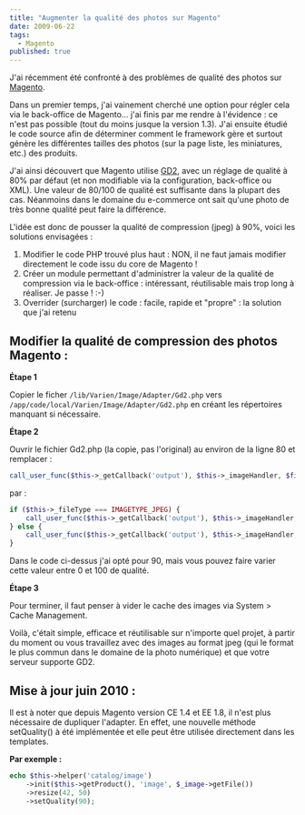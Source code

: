 ```yaml
---
title: "Augmenter la qualité des photos sur Magento"
date: 2009-06-22
tags:
  - Magento
published: true
---
```

J'ai récemment été confronté à des problèmes de qualité des photos sur [Magento](http://www.magentocommerce.com).

Dans un premier temps, j'ai vainement cherché une option pour régler cela via le back-office de Magento... j'ai finis par me rendre à l'évidence : ce n'est pas possible (tout du moins jusque la version 1.3).
J'ai ensuite étudié le code source afin de déterminer comment le framework gère et surtout génère les différentes tailles des photos (sur la page liste, les miniatures, etc.) des produits.

J'ai ainsi découvert que Magento utilise [GD2](http://www.php.net/gd), avec un réglage de qualité à 80% par défaut (et non modifiable via la configuration, back-office ou XML). Une valeur de 80/100 de qualité est suffisante dans la plupart des cas. Néanmoins dans le domaine du e-commerce ont sait qu'une photo de très bonne qualité peut faire la différence.
<!-- excerpt -->
L'idée est donc de pousser la qualité de compression (jpeg) à 90%, voici les solutions envisagées :

1. Modifier le code PHP trouvé plus haut : NON, il ne faut jamais modifier directement le code issu du core de Magento !
2. Créer un module permettant d'administrer la valeur de la qualité de compression via le back-office : intéressant, réutilisable mais trop long à réaliser. Je passe ! :-)
3. Overrider (surcharger) le code : facile, rapide et "propre" : la solution que j'ai retenu

## Modifier la qualité de compression des photos Magento :

**Étape 1**

Copier le ficher ```/lib/Varien/Image/Adapter/Gd2.php``` vers ```/app/code/local/Varien/Image/Adapter/Gd2.php``` en créant les répertoires manquant si nécessaire.

**Étape 2**

Ouvrir le fichier Gd2.php (la copie, pas l'original) au environ de la ligne 80 et remplacer :

```php
call_user_func($this->_getCallback('output'), $this->_imageHandler, $fileName);
```
par :
```php
if ($this->_fileType === IMAGETYPE_JPEG) {
    call_user_func($this->_getCallback('output'), $this->_imageHandler, $fileName, 90);
} else {
    call_user_func($this->_getCallback('output'), $this->_imageHandler, $fileName);
}
```

Dans le code ci-dessus j'ai opté pour 90, mais vous pouvez faire varier cette valeur entre 0 et 100 de qualité.

**Étape 3**

Pour terminer, il faut penser à vider le cache des images via System > Cache Management.

Voilà, c'était simple, efficace et réutilisable sur n'importe quel projet, à partir du moment ou vous travaillez avec des images au format jpeg (qui le format le plus commun dans le domaine de la photo numérique) et que votre serveur supporte GD2.

## Mise à jour juin 2010 :

Il est à noter que depuis Magento version CE 1.4 et EE 1.8, il n'est plus nécessaire de dupliquer l'adapter.
En effet, une nouvelle méthode setQuality() à été implémentée et elle peut être utilisée directement dans les templates.

**Par exemple :**
```php
echo $this->helper('catalog/image')
    ->init($this->getProduct(), 'image', $_image->getFile())
    ->resize(42, 50)
    ->setQuality(90);
```
